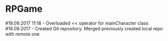 # RPGame
#18.09.2017 11:18 - Overloaded << operator for mainCharacter class
#16.09.2017 - Created Git repository. Merged previously created local repo with remote one
